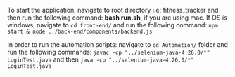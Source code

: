 To start the application, navigate to root directory i.e; fitness_tracker and then run the following command: **bash run.sh**, if you are using mac.
If OS is windows, navigate to `cd front-end/` and run the following command: 
`npm start & node ../back-end/components/backend.js`

In order to run the automation scripts:
navigate to `cd Automation/` folder and run the following commands:
`javac -cp "../selenium-java-4.26.0/*" LoginTest.java` and then
`java -cp "../selenium-java-4.26.0/*" LoginTest.java`
